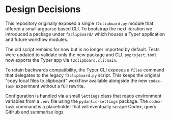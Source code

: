 # Design Decisions

This repository originally exposed a single `f2clipboard.py` module that offered
a small argparse based CLI. To bootstrap the next iteration we introduced a
package under `f2clipboard/` which houses a Typer application and future
workflow modules.

The old script remains for now but is no longer imported by default. Tests were
updated to validate only the new package and CLI. `pyproject.toml` now exports
the Typer app via `f2clipboard.cli:main`.

To retain backwards compatibility, the Typer CLI exposes a `files` command that
delegates to the legacy `f2clipboard.py` script. This keeps the original
"copy local files to clipboard" workflow available alongside the new
`codex-task` experiment without a full rewrite.

Configuration is handled via a small `Settings` class that reads environment
variables from a `.env` file using the `pydantic-settings` package. The
`codex-task` command is a placeholder that will eventually scrape Codex, query
GitHub and summarise logs.
